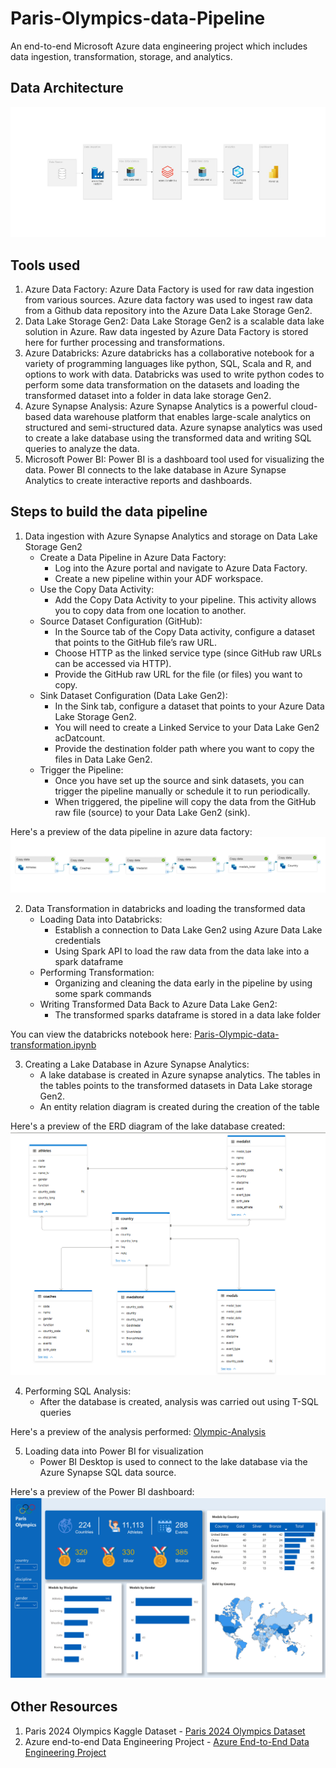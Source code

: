 # Paris-Olympics-data-Pipeline
An end-to-end Microsoft Azure data engineering project which includes data ingestion, transformation, storage, and analytics.

##  Data Architecture
![Data Architecture](https://github.com/KbossGuru/Paris-Olympics-data-Pipeline/blob/main/ParisOlympicsArchitecture.jpg)

## Tools used
1. Azure Data Factory: Azure Data Factory is used for raw data ingestion from various sources. Azure data factory was used to ingest raw data from a Github data repository into the Azure Data Lake Storage Gen2.
2. Data Lake Storage Gen2: Data Lake Storage Gen2 is a scalable data lake solution in Azure. Raw data ingested by Azure Data Factory is stored here for further processing and transformations.
3. Azure Databricks: Azure databricks has a collaborative notebook for a variety of programming languages like python, SQL, Scala and R, and options to work with data. Databricks was used to write python codes to perform some data transformation on the datasets and loading the transformed dataset into a folder in data lake storage Gen2.
4. Azure Synapse Analysis: Azure Synapse Analytics is a powerful cloud-based data warehouse platform that enables large-scale analytics on structured and semi-structured data. Azure synapse analytics was used to create a lake database using the transformed data and writing SQL queries to analyze the data.
5. Microsoft Power BI: Power BI is a dashboard tool used for visualizing the data. Power BI connects to the lake database in Azure Synapse Analytics to create interactive reports and dashboards.

## Steps to build the data pipeline
1. Data ingestion with Azure Synapse Analytics and storage on Data Lake Storage Gen2
   -  Create a Data Pipeline in Azure Data Factory:
      - Log into the Azure portal and navigate to Azure Data Factory.
      - Create a new pipeline within your ADF workspace.
   - Use the Copy Data Activity:
      - Add the Copy Data Activity to your pipeline. This activity allows you to copy data from one location to another.
   - Source Dataset Configuration (GitHub):
      - In the Source tab of the Copy Data activity, configure a dataset that points to the GitHub file’s raw URL.
      - Choose HTTP as the linked service type (since GitHub raw URLs can be accessed via HTTP).
      - Provide the GitHub raw URL for the file (or files) you want to copy.
   - Sink Dataset Configuration (Data Lake Gen2):
      - In the Sink tab, configure a dataset that points to your Azure Data Lake Storage Gen2.
      - You will need to create a Linked Service to your Data Lake Gen2 acDatcount.
      - Provide the destination folder path where you want to copy the files in Data Lake Gen2.
   - Trigger the Pipeline:
      - Once you have set up the source and sink datasets, you can trigger the pipeline manually or schedule it to run periodically.
      - When triggered, the pipeline will copy the data from the GitHub raw file (source) to your Data Lake Gen2 (sink).

Here's a preview of the data pipeline in azure data factory:
![Data Pipeline](https://github.com/KbossGuru/Paris-Olympics-data-Pipeline/blob/main/Data%20Factory%20Pipeline.png)

2. Data Transformation in databricks and loading the transformed data
    - Loading Data into Databricks:
       - Establish a connection to Data Lake Gen2 using Azure Data Lake credentials
       - Using Spark API to load the raw data from the data lake into a spark dataframe
    - Performing Transformation:
       - Organizing and cleaning the data early in the pipeline by using some spark commands
    - Writing Transformed Data Back to Azure Data Lake Gen2:
       - The transformed sparks dataframe is stored in a data lake folder

You can view the databricks notebook here: [Paris-Olympic-data-transformation.ipynb](https://github.com/KbossGuru/Paris-Olympics-data-Pipeline/blob/main/Paris-Olympic-data-transformation.ipynb)

3. Creating a Lake Database in Azure Synapse Analytics:
    - A lake database is created in Azure synapse analytics. The tables in the tables points to the transformed datasets in Data Lake storage Gen2.
    - An entity relation diagram is created during the creation of the table
      
Here's a preview of the ERD diagram of the lake database created:
![ERD Diagram](https://github.com/KbossGuru/Paris-Olympics-data-Pipeline/blob/main/Data%20Model.png)

4. Performing SQL Analysis:
     - After the database is created, analysis was carried out using T-SQL queries

Here's a preview of the analysis performed: [Olympic-Analysis](https://github.com/KbossGuru/Paris-Olympics-data-Pipeline/blob/main/Olympic-Analysis.sql)

5. Loading data into Power BI for visualization
    - Power BI Desktop is used to connect to the lake database via the Azure Synapse SQL data source.
  
Here's a preview of the Power BI dashboard:
![ParisOlympics](https://github.com/KbossGuru/Paris-Olympics-data-Pipeline/blob/main/ParisOlympics.jpg)  

## Other Resources

1. Paris 2024 Olympics Kaggle Dataset - [Paris 2024 Olympics Dataset](https://www.kaggle.com/datasets/piterfm/paris-2024-olympic-summer-games?resource=download)
2. Azure end-to-end Data Engineering Project - [Azure End-to-End Data Engineering Project](https://www.youtube.com/watch?v=IaA9YNlg5hM&t=12s)
   
